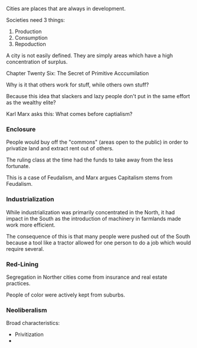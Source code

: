 Cities are places that are always in development.

Societies need 3 things:
1. Production
2. Consumption
3. Repoduction

A city is not easily defined. They are simply areas which have a high concentration of surplus.

Chapter Twenty Six: The Secret of Primitive Acccumilation

Why is it that others work for stuff, while others own stuff?

Because this idea that slackers and lazy people don't put in the 
same effort as the wealthy elite?

Karl Marx asks this: What comes before captialism?

### Enclosure

People would buy off the "commons" (areas open to the public) in order to
privatize land and extract rent out of others.

The ruling class at the time had the funds to take away from the less fortunate.

This is a case of Feudalism, and Marx argues Capitalism stems from Feudalism.

### Industrialization

While industrialization was primarily concentrated in the North, it had impact
in the South as the introduction of machinery in farmlands made work more
efficient.

The consequence of this is that many people were pushed out of the South 
because a tool like a tractor allowed for one person to do a job which would
require several.

### Red-Lining 

Segregation in Norther cities come from insurance and real estate practices.

People of color were actively kept from suburbs.

### Neoliberalism

Broad characteristics:
- Privitization 
- 
